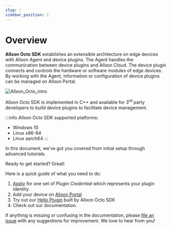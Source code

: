 ```yaml
---
slug: /
sidebar_position: 1
---
```


# Overview

**Allxon Octo SDK** establishes an extensible architecture on edge devices with Allxon Agent and device plugins. The Agent handles the communication between device plugins and Allxon Cloud. The device plugin connects and controls the hardware or software modules of edge devices. By working with the Agent, information or configuration of device plugins can be managed on Allxon Portal.

![Allxon_Octo_intro](../_img/Allxon_Octo_intro.png)

Allxon Octo SDK is implemented in C++ and available for 3<sup>rd</sup> party developers to build device plugins to facilitate device management.

:::info
Allxon Octo SDK supported platforms:

- Windows 10
- Linux x86-64
- Linux aarch64
  :::

In this document, we’ve got you covered from initial setup through advanced tutorials.

Ready to get started? Great!

Here is a quick guide of what you need to do:

1.  [Apply](https://www.allxon.com/apply-for-plugin-development) for one set of _Plugin Credential_ which represents your plugin identity.
2.  Add your device on [Allxon Portal](https://dms.allxon.com/next/signin)
3.  Try out our [Hello Plugin](https://github.com/allxon/plugIN-hello) built by Allxon Octo SDK
4.  Check out our documentation.

If anything is missing or confusing in the documentation, please [file an issue](https://www.allxon.com/contact-allxon-octo) with any suggestions for improvement. We love to hear from you!
